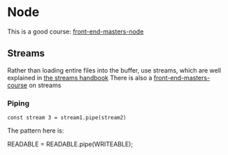 # Node

This is a good course: [front-end-masters-node](https://frontendmasters.com/courses/digging-into-node/file-handling-with-streams/)

## Streams
Rather than loading entire files into the buffer, use streams, which are well explained in [the streams handbook](https://github.com/substack/stream-handbook)
There is also a [front-end-masters-course](https://frontendmasters.com/courses/networking-streams/) on streams

### Piping
`const stream 3 = stream1.pipe(stream2)`

The pattern here is:

READABLE = READABLE.pipe(WRITEABLE);
